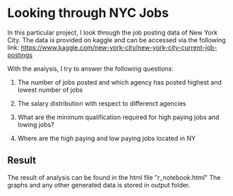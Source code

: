 # Looking through NYC Jobs

In this particular project, I look through the job posting data of New York City. The data is provided on kaggle and can be accessed via the following link: https://www.kaggle.com/new-york-city/new-york-city-current-job-postings

With the analysis, I try to answer the following questions:

1.  The number of jobs posted and which agency has posted highest and lowest number of jobs

2.  The salary distribution with respect to differenct agencies

3.  What are the minimum qualification required for high paying jobs and lowing jobs?

4.  Where are the high paying and low paying jobs located in NY

## Result

The result of analysis can be found in the html file "r_notebook.html"
The graphs and any other generated data is stored in output folder.
